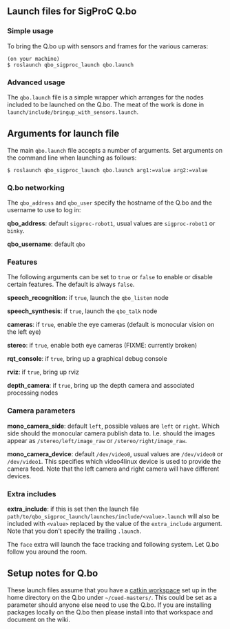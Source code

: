 ## Launch files for SigProC Q.bo

### Simple usage

To bring the Q.bo up with sensors and frames for the various cameras:

```console
(on your machine)
$ roslaunch qbo_sigproc_launch qbo.launch
```

### Advanced usage

The ``qbo.launch`` file is a simple wrapper which arranges for the nodes
included to be launched on the Q.bo. The meat of the work is done in
``launch/include/bringup_with_sensors.launch``.

## Arguments for launch file

The main ``qbo.launch`` file accepts a number of arguments. Set arguments on
the command line when launching as follows:

```console
$ roslaunch qbo_sigproc_launch qbo.launch arg1:=value arg2:=value
```

### Q.bo networking

The ``qbo_address`` and ``qbo_user`` specify the hostname of the Q.bo and the username to use to log in:

**qbo\_address**: default ``sigproc-robot1``, usual values are ``sigproc-robot1`` or ``binky``.

**qbo\_username**: default ``qbo``

### Features

The following arguments can be set to ``true`` or ``false`` to enable or
disable certain features. The default is always ``false``.

**speech\_recognition**: if ``true``, launch the ``qbo_listen`` node

**speech\_synthesis**: if ``true``, launch the ``qbo_talk`` node

**cameras**: if ``true``, enable the eye cameras (default is monocular vision on the left eye)

**stereo**: if ``true``, enable both eye cameras (FIXME: currently broken)

**rqt_console**: if ``true``, bring up a graphical debug console

**rviz**: if ``true``, bring up rviz

**depth\_camera**: if ``true``, bring up the depth camera and associated processing nodes

### Camera parameters

**mono\_camera\_side**: default ``left``, possible values are ``left`` or
``right``. Which side should the monocular camera publish data to. I.e. should
the images appear as ``/stereo/left/image_raw`` or ``/stereo/right/image_raw``.

**mono\_camera\_device**: default ``/dev/video0``, usual values are
``/dev/video0`` or ``/dev/video1``. This specifies which video4linux device is
used to provide the camera feed. Note that the left camera and right camera
will have different devices.

### Extra includes

**extra\_include**: if this is set then the launch file
``path/to/qbo_sigproc_launch/launches/include/<value>.launch`` will also be
included with ``<value>`` replaced by the value of the ``extra_include``
argument. Note that you don't specify the trailing ``.launch``.

The ``face`` extra will launch the face tracking and following system. Let Q.bo
follow you around the room.

## Setup notes for Q.bo

These launch files assume that you have a [catkin workspace](http://wiki.ros.org/catkin/Tutorials/create_a_workspace)
set up in the home directory on the Q.bo under ``~/cued-masters/``. This could
be set as a parameter should anyone else need to use the Q.bo. If you are
installing packages locally on the Q.bo then please install into that
workspace and document on the wiki.
